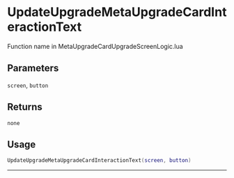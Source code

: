 # UpdateUpgradeMetaUpgradeCardInteractionText
Function name in MetaUpgradeCardUpgradeScreenLogic.lua
## Parameters
`screen`, `button`
## Returns
`none`
## Usage
```lua
UpdateUpgradeMetaUpgradeCardInteractionText(screen, button)
```
---
